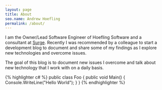 ```yaml
---
layout: page
title: About
seo.name: Andrew Hoefling
permalink: /about/
---
```


I am the Owner/Lead Software Engineer of Hoefling Software and a consultant at [Surge](http://www.surgeforward.com/). Recently I was recommended by a colleague to start a development blog to document and share some of my findings as I explore new technologies and overcome issues.

The goal of this blog is to document new issues I overcome and talk about new technology that I work with on a daily basis. 

{% highlighter c# %} 
public class Foo 
{ 
	public void Main() 
	{ 
		Console.WriteLine("Hello World"); 
	} 
} 
{% endhighlighter %}
